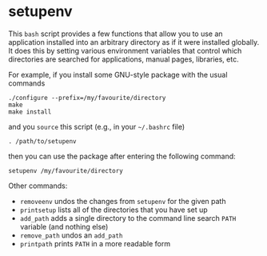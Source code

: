 setupenv
========

This `bash` script provides a few functions that allow you to use an application installed into an arbitrary directory as if it were installed globally.  It does this by setting various environment variables that control which directories are searched for applications, manual pages, libraries, etc.

For example, if you install some GNU-style package with the usual commands

    ./configure --prefix=/my/favourite/directory
    make
    make install

and you `source` this script (e.g., in your `~/.bashrc` file)

    . /path/to/setupenv

then you can use the package after entering the following command:

    setupenv /my/favourite/directory

Other commands:

* `removeenv` undos the changes from `setupenv` for the given path
* `printsetup` lists all of the directories that you have set up
* `add_path` adds a single directory to the command line search `PATH` variable (and nothing else)
* `remove_path` undos an `add_path`
* `printpath` prints `PATH` in a more readable form
